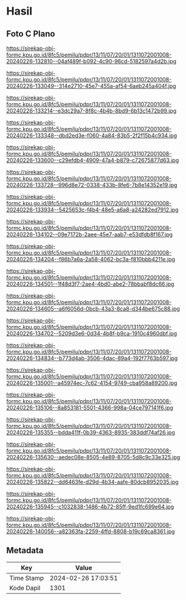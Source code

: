 # Hasil

## Foto C Plano

https://sirekap-obj-formc.kpu.go.id/8fc5/pemilu/pdpr/13/11/07/20/01/1311072001008-20240226-132810--04af489f-b092-4c90-96cd-5182597a4d2b.jpg

https://sirekap-obj-formc.kpu.go.id/8fc5/pemilu/pdpr/13/11/07/20/01/1311072001008-20240226-133049--314e2710-45e7-455a-af54-6aeb245a404f.jpg

https://sirekap-obj-formc.kpu.go.id/8fc5/pemilu/pdpr/13/11/07/20/01/1311072001008-20240226-133214--e3dc29a7-8f8c-4b4b-8bd9-6b13c1472b99.jpg

https://sirekap-obj-formc.kpu.go.id/8fc5/pemilu/pdpr/13/11/07/20/01/1311072001008-20240226-133348--dbd2ed3e-f060-4a84-83b5-2f2f15b4c934.jpg

https://sirekap-obj-formc.kpu.go.id/8fc5/pemilu/pdpr/13/11/07/20/01/1311072001008-20240226-133600--c29efdb4-4909-47a4-b879-c72675877d63.jpg

https://sirekap-obj-formc.kpu.go.id/8fc5/pemilu/pdpr/13/11/07/20/01/1311072001008-20240226-133728--996d8e72-0338-433b-8fe6-7b8e14352e19.jpg

https://sirekap-obj-formc.kpu.go.id/8fc5/pemilu/pdpr/13/11/07/20/01/1311072001008-20240226-133934--5425653c-f4b4-48e5-a6a8-a24282ed7912.jpg

https://sirekap-obj-formc.kpu.go.id/8fc5/pemilu/pdpr/13/11/07/20/01/1311072001008-20240226-134102--09e7172b-2aee-45e7-aab7-e53dfdb8f167.jpg

https://sirekap-obj-formc.kpu.go.id/8fc5/pemilu/pdpr/13/11/07/20/01/1311072001008-20240226-134204--f86b7a6a-2a58-4062-bc3a-f810bbb4211e.jpg

https://sirekap-obj-formc.kpu.go.id/8fc5/pemilu/pdpr/13/11/07/20/01/1311072001008-20240226-134501--1f48d3f7-2ae4-4bd0-abe2-78bbabf8dc66.jpg

https://sirekap-obj-formc.kpu.go.id/8fc5/pemilu/pdpr/13/11/07/20/01/1311072001008-20240226-134605--a6f6056d-0bcb-43a3-8ca8-d344be675c88.jpg

https://sirekap-obj-formc.kpu.go.id/8fc5/pemilu/pdpr/13/11/07/20/01/1311072001008-20240226-134702--5209d3e6-0d34-4b8f-b9ca-1910c4960dbf.jpg

https://sirekap-obj-formc.kpu.go.id/8fc5/pemilu/pdpr/13/11/07/20/01/1311072001008-20240226-134834--b773d4ab-3506-4dac-89a4-192f7763b597.jpg

https://sirekap-obj-formc.kpu.go.id/8fc5/pemilu/pdpr/13/11/07/20/01/1311072001008-20240226-135001--a45974ec-7c62-4154-9749-cba958a89200.jpg

https://sirekap-obj-formc.kpu.go.id/8fc5/pemilu/pdpr/13/11/07/20/01/1311072001008-20240226-135106--8a853181-5501-4366-998a-04ce797141f6.jpg

https://sirekap-obj-formc.kpu.go.id/8fc5/pemilu/pdpr/13/11/07/20/01/1311072001008-20240226-135355--bdda411f-0b39-4363-8935-383ddf74af26.jpg

https://sirekap-obj-formc.kpu.go.id/8fc5/pemilu/pdpr/13/11/07/20/01/1311072001008-20240226-135630--aedec08e-8505-4e89-8705-5d8c9c33e325.jpg

https://sirekap-obj-formc.kpu.go.id/8fc5/pemilu/pdpr/13/11/07/20/01/1311072001008-20240226-135822--dd6463fe-d29d-4b34-aafe-80dcb8952035.jpg

https://sirekap-obj-formc.kpu.go.id/8fc5/pemilu/pdpr/13/11/07/20/01/1311072001008-20240226-135945--c1032838-1486-4b72-85ff-9ed1fc699e64.jpg

https://sirekap-obj-formc.kpu.go.id/8fc5/pemilu/pdpr/13/11/07/20/01/1311072001008-20240226-140056--a82363fa-2259-4ffd-8808-b19c69ca8361.jpg


## Metadata

| Key        | Value               |
| ---------- | ------------------- |
| Time Stamp | 2024-02-26 17:03:51 |
| Kode Dapil | 1301                |



